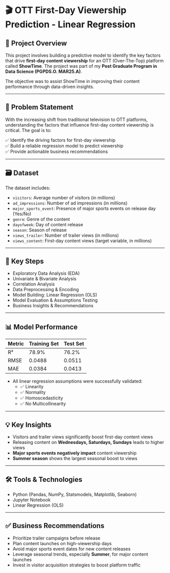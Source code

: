 # 🎬 OTT First-Day Viewership Prediction - Linear Regression

## 📄 Project Overview

This project involves building a predictive model to identify the key factors that drive **first-day content viewership** for an OTT (Over-The-Top) platform called **ShowTime**. The project was part of my **Post Graduate Program in Data Science (PGPDS.O. MAR25.A)**.

The objective was to assist ShowTime in improving their content performance through data-driven insights.

---

## 🎯 Problem Statement

With the increasing shift from traditional television to OTT platforms, understanding the factors that influence first-day content viewership is critical. The goal is to:

✅ Identify the driving factors for first-day viewership  
✅ Build a reliable regression model to predict viewership  
✅ Provide actionable business recommendations  

---

## 🗃 Dataset

The dataset includes:

- `visitors`: Average number of visitors (in millions)  
- `ad_impressions`: Number of ad impressions (in millions)  
- `major_sports_event`: Presence of major sports events on release day (Yes/No)  
- `genre`: Genre of the content  
- `dayofweek`: Day of content release  
- `season`: Season of release  
- `views_trailer`: Number of trailer views (in millions)  
- `views_content`: First-day content views (target variable, in millions)  

---

## 🔧 Key Steps

- Exploratory Data Analysis (EDA)  
- Univariate & Bivariate Analysis  
- Correlation Analysis  
- Data Preprocessing & Encoding  
- Model Building: Linear Regression (OLS)  
- Model Evaluation & Assumptions Testing  
- Business Insights & Recommendations  

---

## 📊 Model Performance

| Metric                | Training Set | Test Set |
|----------------------|--------------|----------|
| R²                   | 78.9%        | 76.2%    |
| RMSE                 | 0.0488       | 0.0511   |
| MAE                  | 0.0384       | 0.0413   |

- All linear regression assumptions were successfully validated:
  - ✅ Linearity  
  - ✅ Normality  
  - ✅ Homoscedasticity  
  - ✅ No Multicollinearity  

---

## 💡 Key Insights

- Visitors and trailer views significantly boost first-day content views  
- Releasing content on **Wednesdays, Saturdays, Sundays** leads to higher views  
- **Major sports events negatively impact** content viewership  
- **Summer season** shows the largest seasonal boost to views  

---

## 🛠 Tools & Technologies

- Python (Pandas, NumPy, Statsmodels, Matplotlib, Seaborn)  
- Jupyter Notebook  
- Linear Regression (OLS)  

---

## ✅ Business Recommendations

- Prioritize trailer campaigns before release  
- Plan content launches on high-viewership days  
- Avoid major sports event dates for new content releases  
- Leverage seasonal trends, especially **Summer**, for major content launches  
- Invest in visitor acquisition strategies to boost platform traffic 


